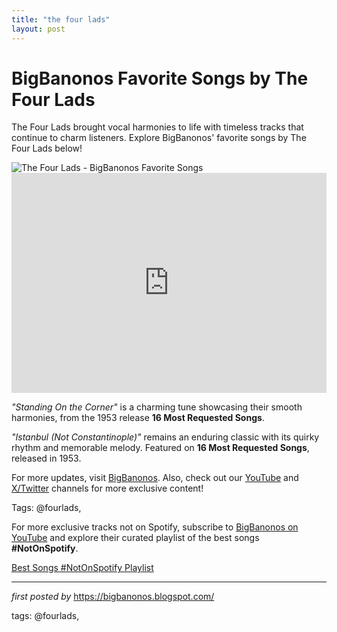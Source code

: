 ```yaml
---
title: "the four lads"
layout: post
---
```

<!-- Title of the Post -->
<h1 >BigBanonos Favorite Songs by The Four Lads</h1> <!-- Introductory Text -->
<p >The Four Lads brought vocal harmonies to life with timeless tracks that continue to charm listeners. Explore BigBanonos' favorite songs by The Four Lads below!</p> <!-- Featured Image -->
<div > <img src="https://i.scdn.co/image/ab67616d00001e021808521e2b8591afd37a96ad" alt="The Four Lads - BigBanonos Favorite Songs" />
</div> <!-- Spotify Embed -->
<div > <iframe src="https://open.spotify.com/embed/playlist/5Ybehm26frSBnrkdPlGAJn?utm_source=generator" width="100%" height="352" frameborder="0" allowfullscreen="" allow="autoplay; clipboard-write; encrypted-media; fullscreen; picture-in-picture" loading="lazy"></iframe>
</div> <!-- Song Information -->
<div > <p><em>"Standing On the Corner"</em> is a charming tune showcasing their smooth harmonies, from the 1953 release <strong>16 Most Requested Songs</strong>.</p> <p><em>"Istanbul (Not Constantinople)"</em> remains an enduring classic with its quirky rhythm and memorable melody. Featured on <strong>16 Most Requested Songs</strong>, released in 1953.</p>
</div> <!-- Footer Links -->
<div > <p>For more updates, visit <a href="https://bigbanonos.blogspot.com/" target="_blank">BigBanonos</a>. Also, check out our <a href="https://www.youtube.com/@BigBanonos" target="_blank">YouTube</a> and <a href="https://x.com/bigbanonos" target="_blank">X/Twitter</a> channels for more exclusive content!</p>
</div> <!-- Tags -->
<p >Tags: @fourlads,</p>


<!--Subscribe and Playlist Links-->
<div>
    <p>For more exclusive tracks not on Spotify, subscribe to <a href="https://www.youtube.com/@BigBanonos" target="_blank">BigBanonos on YouTube</a> and explore their curated playlist of the best songs <strong>#NotOnSpotify</strong>.</p>
    <p><a href="https://www.youtube.com/playlist?list=PLtuNtuTatqI0kFahUCbtbfenC_ET5O_tr" target="_blank">Best Songs #NotOnSpotify Playlist<br /></a></p></div>

<hr />

<p><em>first posted by</em> <a href="https://bigbanonos.blogspot.com/" rel="noopener" target="_new">https://bigbanonos.blogspot.com/</a></p>

<p>tags: @fourlads,</p>
